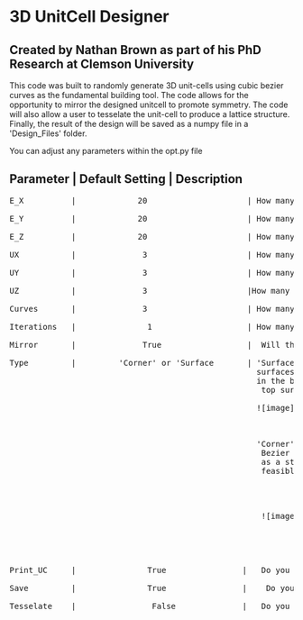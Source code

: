 # 3D UnitCell Designer
## Created by Nathan Brown as part of his PhD Research at Clemson University

This code was built to randomly generate 3D unit-cells using cubic bezier curves
as the fundamental building tool. The code allows for the opportunity to mirror the designed 
unitcell to promote symmetry. The code will also allow a user to tesselate the unit-cell to produce
a lattice structure. Finally, the result of the design will be saved as a numpy file in a 'Design_Files' folder.


You can adjust any parameters within the opt.py file

Parameter    |      Default Setting               | Description 
-------------------------------------------------------------------------------------------------------------------------
<pre>
E_X          |             20                     | How many elements in the X direction? This value is doubled if Mirror=True

E_Y          |             20                     | How many elements in the Y direction? This value is doubled if Mirror=True

E_Z          |             20                     | How many elements in the Z direction? This value is doubled if Mirror=True

UX           |              3                     | How many tesselations will the unit-cell undergo in the X direction?

UY           |              3                     | How many tesselations will the unit-cell undergo in the Y direction?

UZ           |              3                     |How many tesselations will the unit-cell undergo in the Z direction?

Curves       |              3                     | How many Bezier Curves will make up an individual unitcell? If Mirror=True this will define how many curves defined the                                                          original quater of the unitcell.

Iterations   |               1                    | How many unique unitcells designs do you want to produce?

Mirror       |              True                  |  Will the original design be mirrored about the X, Y, and Z axes. Mirror must be True to Tesselate

Type         |         'Corner' or 'Surface       | 'Surface' will use the entire top and bottom 
                                                    surfaces as potential starting and ending points for the bezier curve. A random point
                                                    in the bottom surface will be used as the start point and a random point on the 
                                                     top surface will be used as the ending point of the curve. 
    
                                                    ![image](https://user-images.githubusercontent.com/62954304/146243368-e2235a12-2873-4fdd-b33e-4e8a04152a01.png)

    
    
                                                    'Corner' will use the 8 cubic corners as potential starting and ending points for the 
                                                     Bezier curve. The unit-cell build will not terminate until each corner has been used
                                                     as a start or ending point at least once. This ensures that the build delivers a practical and 
                                                     feasible unit-cell solutions.
                                                     
                                                     
                                                     
                                                     
                                                     ![image](https://user-images.githubusercontent.com/62954304/146243315-9c774d32-b168-45b8-8f2b-20fdb76fcec8.png)

                                                     
                                                     
                                                     
                                                     
Print_UC     |               True                |   Do you want to print a visual representation of the unitcell? This is represented as a scatter plot and can be changed to an                                                       alternative method

Save         |               True                |    Do you want to save the design as a numpy file to use in exterior applications?

Tesselate    |                False              |   Do you want to tesselate the original unit-cell in the X, Y, and Z directions according to UX,UY, and UZ?
</pre>

